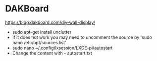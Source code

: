 # DAKBoard
https://blog.dakboard.com/diy-wall-display/
 - sudo apt-get install unclutter
 - if it does not work you may need to uncomment the source by 'sudo nano /etc/apt/sources.list'
 - sudo nano ~/.config/lxsession/LXDE-pi/autostart
 - Change the content with - autostart.txt
